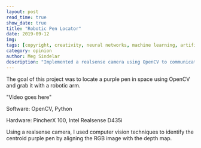 ```yaml
---
layout: post
read_time: true
show_date: true
title: "Robotic Pen Locator"
date: 2019-09-12
img: 
tags: [copyright, creativity, neural networks, machine learning, artificial intelligence]
category: opinion
author: Meg Sindelar
description: "Implemented a realsense camera using OpenCV to communicate to a robotic arm where a purple pen is in space, and have the robotic arm move to and grab the pen."
---
```

The goal of this project was to locate a purple pen in space using OpenCV and grab it with a robotic arm.

"Video goes here"

Software: OpenCV, Python

Hardware: PincherX 100, Intel Realsense D435i

Using a realsense camera, I used computer vision techniques to identify the centroid purple pen by aligning the RGB image with the depth map. 

<!-- <iframe width="560" height="315" src="https://www.youtube.com/embed/tjzOzuKQhSM" title="YouTube video player" frameborder="0" allow="accelerometer; autoplay; clipboard-write; encrypted-media; gyroscope; picture-in-picture" allowfullscreen></iframe> -->
